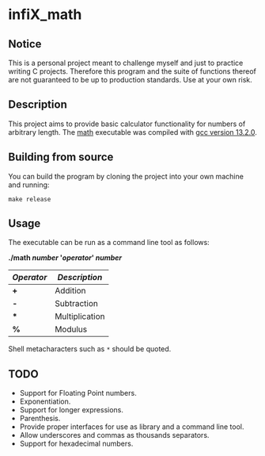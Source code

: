 # infiX_math

## Notice

This is a personal project meant to challenge myself and just to practice
writing C projects. Therefore this program and the suite of functions
thereof are not guaranteed to be up to production standards. Use at your
own risk.

## Description

This project aims to provide basic calculator functionality for numbers of arbitrary
length.
The [math](./math) executable was compiled with [gcc version 13.2.0](https://gcc.gnu.org/gcc-13/).

## Building from source

You can build the program by cloning the project into your own machine and running:

`make release`

## Usage

The executable can be run as a command line tool as follows:

**./math *number* '*operator*' *number***

| ***Operator*** | ***Description*** |
| ------ | ------- |
| **+** | Addition |
| **-** | Subtraction |
| **\*** | Multiplication |
| **%** | Modulus |

Shell metacharacters such as `*` should be quoted.

## TODO

- Support for Floating Point numbers.
- Exponentiation.
- Support for longer expressions.
- Parenthesis.
- Provide proper interfaces for use as library and a command line tool.
- Allow underscores and commas as thousands separators.
- Support for hexadecimal numbers.
